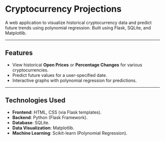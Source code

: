 # Cryptocurrency Projections

A web application to visualize historical cryptocurrency data and predict future trends using polynomial regression. Built using Flask, SQLite, and Matplotlib.

---

## Features
- View historical **Open Prices** or **Percentage Changes** for various cryptocurrencies.
- Predict future values for a user-specified date.
- Interactive graphs with polynomial regression for predictions.

---

## Technologies Used
- **Frontend**: HTML, CSS (via Flask templates).
- **Backend**: Python (Flask Framework).
- **Database**: SQLite.
- **Data Visualization**: Matplotlib.
- **Machine Learning**: Scikit-learn (Polynomial Regression).
